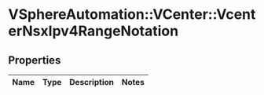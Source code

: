 # VSphereAutomation::VCenter::VcenterNsxIpv4RangeNotation

## Properties
Name | Type | Description | Notes
------------ | ------------- | ------------- | -------------


